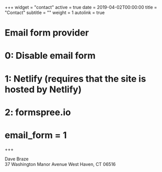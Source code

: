 +++
widget = "contact"
active = true
date = 2019-04-02T00:00:00
title = "Contact"
subtitle = ""
weight = 1
autolink = true

# Email form provider
#   0: Disable email form
#   1: Netlify (requires that the site is hosted by Netlify)
#   2: formspree.io
#		email_form = 1
+++

Dave Braze\
37 Washington Manor Avenue
West Haven, CT 06516

<!-- c/o  [Haskins Laboratories](https://www.haskinslabs.org)\ -->
<!-- 300 George Street, Ste. 900\ -->
<!-- New Haven, CT 06511 -->
